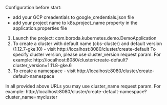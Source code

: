 Configuration before start:
- add your GCP creadentials to google_credentials.json file
- add your project name to k8s.project_name property in the application.properties file

1. Launch the project: com.boroda.kubernetes.demo.DemoApplication
2. To create a cluster with default name (cbs-cluster) and default version (1.12.7-gke.10) - visit http://localhost:8080/cluster/create-default
To specify cluster version, please use cluster_version request param.
For example: http://localhost:8080/cluster/create-default?cluster_version=1.11.8-gke.6
3. To create a namespace - visit http://localhost:8080/cluster/create-default-namespace


In all provided above URLs you may use cluster_name request param. For example: 
http://localhost:8080/cluster/create-default-namespace?cluster_name=mycluster